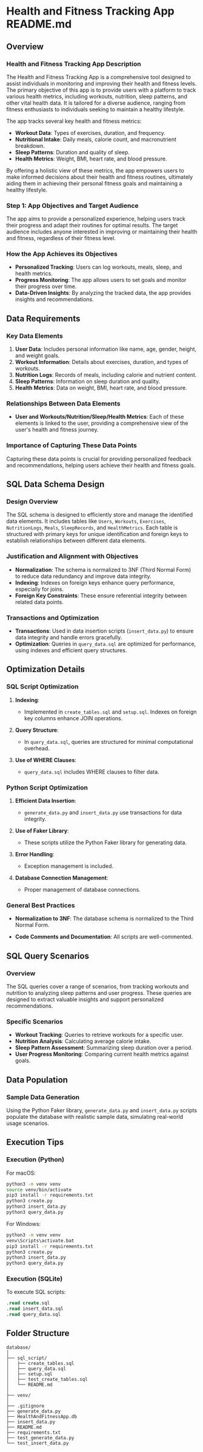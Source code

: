# Health and Fitness Tracking App README.md

## Overview

### Health and Fitness Tracking App Description
The Health and Fitness Tracking App is a comprehensive tool designed to assist individuals in monitoring and improving their health and fitness levels. The primary objective of this app is to provide users with a platform to track various health metrics, including workouts, nutrition, sleep patterns, and other vital health data. It is tailored for a diverse audience, ranging from fitness enthusiasts to individuals seeking to maintain a healthy lifestyle.

The app tracks several key health and fitness metrics:
- **Workout Data**: Types of exercises, duration, and frequency.
- **Nutritional Intake**: Daily meals, calorie count, and macronutrient breakdown.
- **Sleep Patterns**: Duration and quality of sleep.
- **Health Metrics**: Weight, BMI, heart rate, and blood pressure.

By offering a holistic view of these metrics, the app empowers users to make informed decisions about their health and fitness routines, ultimately aiding them in achieving their personal fitness goals and maintaining a healthy lifestyle.

### Step 1: App Objectives and Target Audience
The app aims to provide a personalized experience, helping users track their progress and adapt their routines for optimal results. The target audience includes anyone interested in improving or maintaining their health and fitness, regardless of their fitness level.

### How the App Achieves its Objectives
- **Personalized Tracking**: Users can log workouts, meals, sleep, and health metrics.
- **Progress Monitoring**: The app allows users to set goals and monitor their progress over time.
- **Data-Driven Insights**: By analyzing the tracked data, the app provides insights and recommendations.

## Data Requirements

### Key Data Elements
1. **User Data**: Includes personal information like name, age, gender, height, and weight goals.
2. **Workout Information**: Details about exercises, duration, and types of workouts.
3. **Nutrition Logs**: Records of meals, including calorie and nutrient content.
4. **Sleep Patterns**: Information on sleep duration and quality.
5. **Health Metrics**: Data on weight, BMI, heart rate, and blood pressure.

### Relationships Between Data Elements
- **User and Workouts/Nutrition/Sleep/Health Metrics**: Each of these elements is linked to the user, providing a comprehensive view of the user's health and fitness journey.

### Importance of Capturing These Data Points
Capturing these data points is crucial for providing personalized feedback and recommendations, helping users achieve their health and fitness goals.

## SQL Data Schema Design

### Design Overview
The SQL schema is designed to efficiently store and manage the identified data elements. It includes tables like `Users`, `Workouts`, `Exercises`, `NutritionLogs`, `Meals`, `SleepRecords`, and `HealthMetrics`. Each table is structured with primary keys for unique identification and foreign keys to establish relationships between different data elements.

### Justification and Alignment with Objectives
- **Normalization**: The schema is normalized to 3NF (Third Normal Form) to reduce data redundancy and improve data integrity.
- **Indexing**: Indexes on foreign keys enhance query performance, especially for joins.
- **Foreign Key Constraints**: These ensure referential integrity between related data points.

### Transactions and Optimization
- **Transactions**: Used in data insertion scripts (`insert_data.py`) to ensure data integrity and handle errors gracefully.
- **Optimization**: Queries in `query_data.sql` are optimized for performance, using indexes and efficient query structures.

## Optimization Details

### SQL Script Optimization

1. **Indexing**:
   - Implemented in `create_tables.sql` and `setup.sql`. Indexes on foreign key columns enhance JOIN operations.

2. **Query Structure**:
   - In `query_data.sql`, queries are structured for minimal computational overhead.

3. **Use of WHERE Clauses**:
   - `query_data.sql` includes WHERE clauses to filter data.

### Python Script Optimization

1. **Efficient Data Insertion**:
   - `generate_data.py` and `insert_data.py` use transactions for data integrity.

2. **Use of Faker Library**:
   - These scripts utilize the Python Faker library for generating data.

3. **Error Handling**:
   - Exception management is included.

4. **Database Connection Management**:
   - Proper management of database connections.

### General Best Practices

- **Normalization to 3NF**: The database schema is normalized to the Third Normal Form.

- **Code Comments and Documentation**: All scripts are well-commented.


## SQL Query Scenarios

### Overview
The SQL queries cover a range of scenarios, from tracking workouts and nutrition to analyzing sleep patterns and user progress. These queries are designed to extract valuable insights and support personalized recommendations.

### Specific Scenarios
- **Workout Tracking**: Queries to retrieve workouts for a specific user.
- **Nutrition Analysis**: Calculating average calorie intake.
- **Sleep Pattern Assessment**: Summarizing sleep duration over a period.
- **User Progress Monitoring**: Comparing current health metrics against goals.

## Data Population

### Sample Data Generation
Using the Python Faker library, `generate_data.py` and `insert_data.py` scripts populate the database with realistic sample data, simulating real-world usage scenarios.

## Execution Tips

### Execution (Python)
For macOS:
```bash
python3 -m venv venv
source venv/bin/activate
pip3 install -r requirements.txt
python3 create.py
python3 insert_data.py
python3 query_data.py
```

For Windows:
```bash
python3 -m venv venv
venv\Scripts\activate.bat
pip3 install -r requirements.txt
python3 create.py
python3 insert_data.py
python3 query_data.py
```

### Execution (SQLite)
To execute SQL scripts:
```sql
.read create.sql
.read insert_data.sql
.read query_data.sql
```

## Folder Structure
```
database/
│
├── sql_script/
│   ├── create_tables.sql
│   ├── query_data.sql
│   ├── setup.sql
│   ├── test_create_tables.sql
│   └── README.md
│
├── venv/
│
├── .gitignore
├── generate_data.py
├── HealthAndFitnessApp.db
├── insert_data.py
├── README.md
├── requirements.txt
├── test_generate_data.py
└── test_insert_data.py
```
